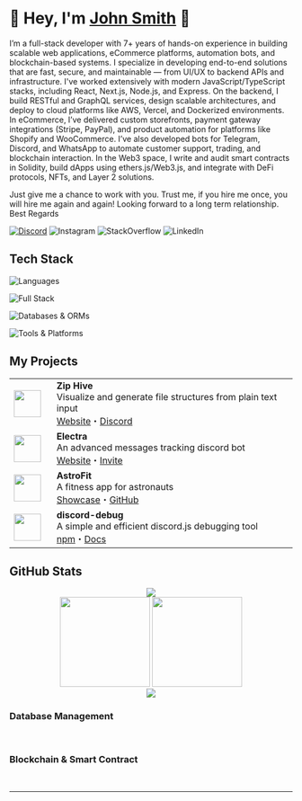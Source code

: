 
# 👋 Hey, I'm [John Smith](https://codingexpert1995.github.io/) 👋

I’m a full-stack developer with 7+ years of hands-on experience in building scalable web applications, eCommerce platforms, automation bots, and blockchain-based systems.
 I specialize in developing end-to-end solutions that are fast, secure, and maintainable — from UI/UX to backend APIs and infrastructure.
I've worked extensively with modern JavaScript/TypeScript stacks, including React, Next.js, Node.js, and Express. 
On the backend, I build RESTful and GraphQL services, design scalable architectures, and deploy to cloud platforms like AWS, Vercel, and Dockerized environments.
In eCommerce, I’ve delivered custom storefronts, payment gateway integrations (Stripe, PayPal), and product automation for platforms like Shopify and WooCommerce.
I’ve also developed bots for Telegram, Discord, and WhatsApp to automate customer support, trading, and blockchain interaction.
In the Web3 space, I write and audit smart contracts in Solidity, build dApps using ethers.js/Web3.js, and integrate with DeFi protocols, NFTs, and Layer 2 solutions.

Just give me a chance to work with you. Trust me, if you hire me once, you will hire me again and again!
Looking forward to a long term relationship.
Best Regards 

[![Discord](https://skillicons.dev/icons?i=discord)](https://discord.com/users/838620835282812969)
![Instagram](https://skillicons.dev/icons?i=instagram)
![StackOverflow](https://skillicons.dev/icons?i=stackoverflow)
![LinkedIn](https://skillicons.dev/icons?i=linkedin)

## Tech Stack

![Languages](https://skillicons.dev/icons?i=js,ts,python,html,css,md)

![Full Stack](https://skillicons.dev/icons?i=react,nextjs,tailwind,nodejs,express,flask,fastapi)

![Databases & ORMs](https://skillicons.dev/icons?i=mongodb,mysql,postgres,sqlite,prisma,sequelize)

![Tools & Platforms](https://skillicons.dev/icons?i=vscode,figma,ps,linux,vercel,netlify,arduino,git)

## My Projects

<table>
  <tr>
    <td width="60">
      <img src="https://ziphive.js.org/web-app-manifest-512x512.png" width="48" />
    </td>
    <td>
      <b>Zip Hive</b><br/>
      Visualize and generate file structures from plain text input
      <br/>
      <a href="https://ziphive.js.org">Website</a>・<a href="https://discord.com/invite/x9EMPXCdSP">Discord</a>
    </td>
  </tr>
  <tr>
    <td width="60">
      <img src="https://electra-bot.vercel.app/logo.png" width="48" />
    </td>
    <td>
      <b>Electra</b><br/>
      An advanced messages tracking discord bot
      <br/>
      <a href="https://electra-bot.vercel.app/">Website</a>・<a href="https://discord.com/application-directory/923925375657082931">Invite</a>
    </td>
  </tr>
  <tr>
    <td width="60">
      <img src="https://darshan.is-a.dev/media/codeday.jpeg" width="48" />
    </td>
    <td>
      <b>AstroFit</b><br/>
      A fitness app for astronauts
      <br/>
      <a href="https://codeday.sh/astrofit">Showcase</a>・<a href="https://github.com/TheMadHau5/AstroKit">GitHub</a>
    </td>
  </tr>
  <tr>
    <td width="60">
      <img src="https://darshan.is-a.dev/media/discord_debug.webp" width="48" />
    </td>
    <td>
      <b>discord-debug</b><br/>
      A simple and efficient discord.js debugging tool
      <br/>
      <a href="https://npmjs.com/package/discord-debug">npm</a>・<a href="https://lxrnz.gitbook.io/discord-debug">Docs</a>
    </td>
  </tr>
</table>

## GitHub Stats

<div align="center">
<img src="https://github-profile-trophy.vercel.app/?username=Dqrshan&theme=juicyfresh&no-frame=true&row=1&margin-w=8" />
</div>

<div align="center">
<img src="https://github-readme-stats.vercel.app/api?username=codingexpert1995&show_icons=true&theme=github_dark" height="160" />
<img src="https://github-readme-stats.vercel.app/api/top-langs?username=codingexpert1995&layout=compact&theme=github_dark" height="160" />
</div>

<div align="center">
<img src="https://streak-stats.demolab.com/?user=codingexpert1995&theme=dark" />
</div>

### Database Management
<br />

### Blockchain & Smart Contract
<br />

</div>

---
